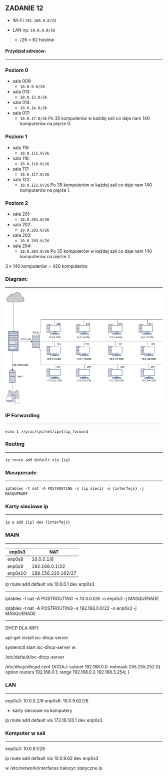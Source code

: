 
ZADANIE 12
--- 


* Wi-Fi ``192.168.0.0/22``


* LAN  np. ``10.0.9.0/26``
   * /26 = 62 hostów
  
  
#### Przydział adresów:
------
### Poziom 0
  * sala 009:
    *  ``10.0.9.0/26``
  * sala 013:
    *  ``10.0.13.0/26``
  * sala 014:
    *  ``10.0.14.0/26``
  * sala 017:
    *  ``10.0.17.0/26``
  Po 35 komputerów w każdej sali co daje nam 140 komputerów na pięrze 0.
    
### Poziom 1
  * sala 115:
    * ``10.0.115.0/26``
  * sala 116:
    * ``10.0.116.0/26``
  * sala 117:
    * ``10.0.117.0/26``
  * sala 122:
    * ``10.0.122.0/26``
  Po 35 komputerów w każdej sali co daje nam 140 komputerów na pięrze 1.    
    
### Poziom 2
  * sala 201:
    * ``10.0.201.0/26``
  * sala 202:
    * ``10.0.202.0/26``
  * sala 203:
    * ``10.0.203.0/26``
  * sala 204:
    * ``10.0.204.0/26``
  Po 35 komputerów w każdej sali co daje nam 140 komputerów na pięrze 2.
  
  3 x 140 komputerów  = 420 komputerów
  
  
  ### Diagram:
  ---
  ![diagram](siec.jpg)
  
  
  
### IP Forwarding
---
``echo 1 >/proc/sys/net/ipv4/ip_forward``

### Routing
---
``ip route add default via {ip}`` 

### Masquerade
---
``iptables -t nat -A POSTROUTING -s {ip sieci} -o {interfejs} -j MASQUERADE``
  
### Karty sieciowe ip
---
``ip a add {ip} dev {interfejs}`` 


### MAIN
---
|enp0s3  |NAT               |
|--------|------------------|
|enp0s8  |10.0.0.1/8        |
|enp0s9  |192.168.0.1/22    |
|enp0s10:|188.156.220.162/27|

ip route add default via 10.0.0.1 dev enp0s3

--------

iptables -t nat -A POSTROUTING -s 10.0.0.0/8 -o enp0s3 -j MASQUERADE

iptables -t nat -A POSTROUTING -s 192.168.0.0/22 -o enp0s3 -j MASQUERADE

-------
DHCP DLA WIFI: 

apt-get install isc-dhcp-server

systemctl start isc-dhcp-server
w:

/etc/default/isc-dhcp-server

/etc/dhcp/dhcpd.conf
DODAJ:
subnet 192.168.0.0. netmask 255.255.252.0{
       option routers 192.168.0.1;
       range 192.168.0.2 192.168.3.254;
}





### LAN
---


enp0s3: 10.0.0.2/8
enp0s8: 10.0.9.62/26
+ karty sieciowe na komputery 

ip route add default via 172.16.120.1 dev enp0s3



### Komputer w sali 
---

enp0s3:  10.0.9.1/26

ip route add default via 10.0.9.62 dev enp0s3

w /etc/network/interfaces nalozyc statyczne ip


